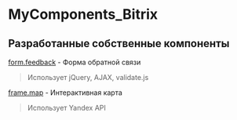 # MyComponents_Bitrix

## Разработанные собственные компоненты

<a href="/form.feedback/">form.feedback</a> - Форма обратной связи
> Использует jQuery, AJAX, validate.js


<a href="/frame.form/">frame.map</a> - Интерактивная карта
> Использует Yandex API
